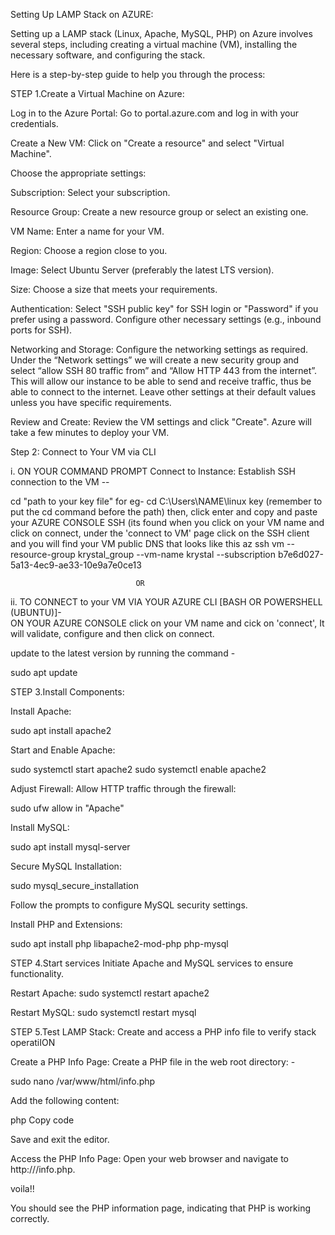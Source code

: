 Setting Up LAMP Stack on AZURE:

Setting up a LAMP stack (Linux, Apache, MySQL, PHP) on Azure involves several steps,
including creating a virtual machine (VM), installing the necessary software, and configuring the stack.

Here is a step-by-step guide to help you through the process:

STEP 1.Create a Virtual Machine on Azure:

Log in to the Azure Portal:
Go to portal.azure.com and log in with your credentials.

Create a New VM:
Click on "Create a resource" and select "Virtual Machine".

Choose the appropriate settings:

Subscription: Select your subscription.

Resource Group: Create a new resource group or select an existing one.

VM Name: Enter a name for your VM.

Region: Choose a region close to you.

Image: Select Ubuntu Server (preferably the latest LTS version).

Size: Choose a size that meets your requirements.

Authentication:
Select "SSH public key" for SSH login or "Password" if you prefer using a password.
Configure other necessary settings (e.g., inbound ports for SSH).

Networking and Storage:
Configure the networking settings as required.
Under the “Network settings” we will create a new security group and select “allow SSH 80 traffic from” and “Allow HTTP 443 from the internet”.
This will allow our instance to be able to send and receive traffic, thus be able to connect to the internet.
Leave other settings at their default values unless you have specific requirements.

Review and Create:
Review the VM settings and click "Create". Azure will take a few minutes to deploy your VM.

Step 2: Connect to Your VM via CLI

i. ON YOUR COMMAND PROMPT Connect to Instance:
Establish SSH connection to the VM --

cd "path to your key file" for eg- cd C:\Users\NAME\linux key  (remember to put the cd command before the path)
then, click enter and copy and paste your AZURE CONSOLE SSH (its found when you click on your VM name and click on connect, 
under the 'connect to VM' page click on the SSH client and you will find your VM public DNS that
looks like this az ssh vm --resource-group krystal_group --vm-name krystal --subscription b7e6d027-5a13-4ec9-ae33-10e9a7e0ce13
                   
                                OR

ii. TO CONNECT to your VM VIA YOUR AZURE CLI [BASH OR POWERSHELL (UBUNTU)]-  
ON YOUR AZURE CONSOLE click on your VM name and cick on 'connect',
It will validate, configure and then click on connect.

update to the latest version by running the command - 

sudo apt update

STEP 3.Install Components:

Install Apache:

sudo apt install apache2

Start and Enable Apache:

sudo systemctl start apache2
sudo systemctl enable apache2

Adjust Firewall:
Allow HTTP traffic through the firewall:

sudo ufw allow in "Apache"

Install MySQL:

sudo apt install mysql-server

Secure MySQL Installation:

sudo mysql_secure_installation

Follow the prompts to configure MySQL security settings.

Install PHP and Extensions:

sudo apt install php libapache2-mod-php php-mysql

STEP 4.Start services
Initiate Apache and MySQL services to ensure functionality.

Restart Apache:
sudo systemctl restart apache2

Restart MySQL:
sudo systemctl restart mysql

STEP 5.Test LAMP Stack:
Create and access a PHP info file to verify stack operatiION

Create a PHP Info Page:
Create a PHP file in the web root directory: -

sudo nano /var/www/html/info.php

Add the following content:

php
Copy code
<?php
phpinfo();
?>

Save and exit the editor.

Access the PHP Info Page:
Open your web browser and navigate to http://<your-vm-public-ip>/info.php.

voila!!

You should see the PHP information page, indicating that PHP is working correctly.
